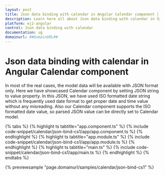 ```yaml
---
layout: post
title: Json data binding with calendar in Angular Calendar component | Syncfusion
description: Learn here all about Json data binding with calendar in Syncfusion Angular Calendar component of Syncfusion Essential JS 2 and more.
platform: ej2-angular
control: Json data binding with calendar 
documentation: ug
domainurl: ##DomainURL##
---
```


# Json data binding with calendar in Angular Calendar component

In most of the real cases, the model data will be available with JSON format only. Here we have showcased Calendar component by setting JSON string to value property. In this JSON, we have used ISO formatted date string which is frequently used date format to get proper date and time value without any misreading.
Also our Calendar component supports the ISO formatted date value, so parsed JSON value can be directly set to Calendar model.

{% tabs %}
{% highlight ts tabtitle="app.component.ts" %}
{% include code-snippet/calendar/json-bind-cs1/app/app.component.ts %}
{% endhighlight %}
{% highlight ts tabtitle="app.module.ts" %}
{% include code-snippet/calendar/json-bind-cs1/app/app.module.ts %}
{% endhighlight %}
{% highlight ts tabtitle="main.ts" %}
{% include code-snippet/calendar/json-bind-cs1/app/main.ts %}
{% endhighlight %}
{% endtabs %}
  
{% previewsample "page.domainurl/samples/calendar/json-bind-cs1" %}